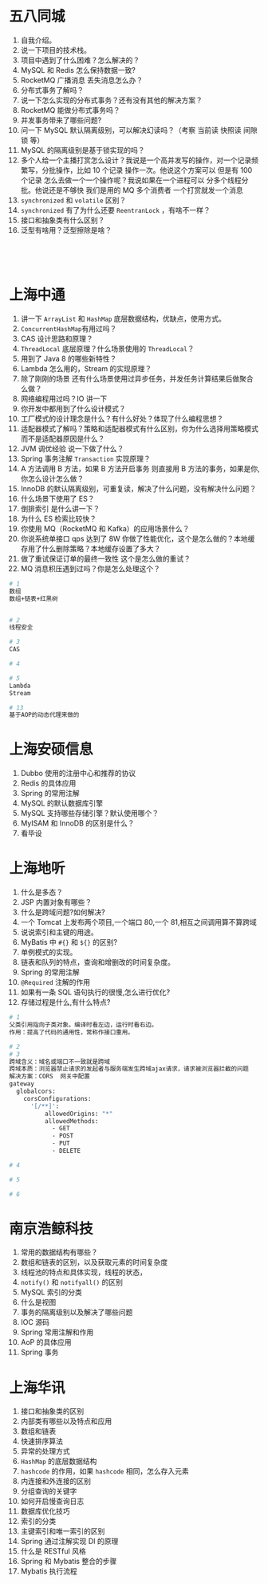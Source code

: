 

# 

# 五八同城

1. 自我介绍。
2. 说一下项目的技术栈。
3. 项目中遇到了什么困难？怎么解决的？
4. MySQL 和 Redis 怎么保持数据一致?
5. RocketMQ 广播消息 丢失消息怎么办？
6. 分布式事务了解吗？
7. 说一下怎么实现的分布式事务？还有没有其他的解决方案？
8. RocketMQ 能做分布式事务吗？
9. 并发事务带来了哪些问题?
10. 问一下 MySQL 默认隔离级别，可以解决幻读吗？（考察 当前读 快照读 间隙锁 等）
11. MySQL 的隔离级别是基于锁实现的吗？
12. 多个人给一个主播打赏怎么设计？我说是一个高并发写的操作，对一个记录频繁写，分批操作，比如 10 个记录 操作一次。他说这个方案可以 但是有 100 个记录 怎么去做一个一个操作呢？我说如果在一个进程可以 分多个线程分批。他说还是不够快 我们是用的 MQ 多个消费者 一个打赏就发一个消息
13. `synchronized` 和 `volatile` 区别？
14. `synchronized` 有了为什么还要 `ReentranLock` ，有啥不一样？
15. 接口和抽象类有什么区别？
16. 泛型有啥用？泛型擦除是啥？

<br>



```bash



```





# 上海中通

1. 讲一下 `ArrayList` 和 `HashMap` 底层数据结构，优缺点，使用方式。
2. `ConcurrentHashMap`有用过吗？
3. CAS 设计思路和原理？
4. `ThreadLocal` 底层原理？什么场景使用的 `ThreadLocal`？
5. 用到了 Java 8 的哪些新特性？
6. Lambda 怎么用的，Stream 的实现原理？
7. 除了刚刚的场景 还有什么场景使用过异步任务，并发任务计算结果后做聚合 么做？
8. 网络编程用过吗？IO 讲一下
9. 你开发中都用到了什么设计模式？
10. 工厂模式的设计理念是什么？有什么好处？体现了什么编程思想？
11. 适配器模式了解吗？策略和适配器模式有什么区别，你为什么选择用策略模式而不是适配器原因是什么？
12. JVM 调优经验 说一下做了什么？
13. Spring 事务注解 `Transaction` 实现原理？
14. A 方法调用 B 方法，如果 B 方法开启事务 则直接用 B 方法的事务，如果是你,你怎么设计怎么做？
15. InnoDB 的默认隔离级别，可重复读，解决了什么问题，没有解决什么问题？
16. 什么场景下使用了 ES？
17. 倒排索引 是什么讲一下？
18. 为什么 ES 检索比较快？
19. 你使用 MQ（RocketMQ 和 Kafka）的应用场景什么？
20. 你说系统单接口 qps 达到了 8W 你做了性能优化，这个是怎么做的？本地缓存用了什么删除策略？本地缓存设置了多大？
21. 做了重试保证订单的最终一致性 这个是怎么做的重试？
22. MQ 消息积压遇到过吗？你是怎么处理这个？



```bash
# 1
数组
数组+链表+红黑树


# 2
线程安全

# 3
CAS

# 4

# 5
Lambda
Stream

# 13
基于AOP的动态代理来做的

```







# 上海安硕信息

1. Dubbo 使用的注册中心和推荐的协议
2. Redis 的具体应用
3. Spring 的常用注解
4. MySQL 的默认数据库引擎
5. MySQL 支持哪些存储引擎？默认使用哪个？
6. MyISAM 和 InnoDB 的区别是什么？
7. 看毕设



# 上海地听

1. 什么是多态？
2. JSP 内置对象有哪些？
3. 什么是跨域问题?如何解决?
4. 一个 Tomcat 上发布两个项目,一个端口 80,一个 81,相互之间调用算不算跨域
5. 说说索引和主键的用途。
6. MyBatis 中 `#{}` 和 `${}` 的区别?
7. 单例模式的实现。
8. 链表和队列的特点，查询和增删改的时间复杂度。
9. Spring 的常用注解
10. `@Required` 注解的作用
11. 如果有一条 SQL 语句执行的很慢,怎么进行优化?
12. 存储过程是什么,有什么特点?



```bash
# 1
父类引用指向子类对象。编译时看左边，运行时看右边。
作用：提高了代码的通用性，常称作接口重用。

# 2
# 3
跨域含义：域名或端口不一致就是跨域
跨域本质：浏览器禁止请求的发起者与服务端发生跨域ajax请求，请求被浏览器拦截的问题
解决方案：CORS  网关中配置
gateway
  globalcors:
    corsConfigurations:
      '[/**]':
          allowedOrigins: "*"
          allowedMethods:
            - GET
            - POST
            - PUT
            - DELETE

# 4

# 5

# 6

```







# 南京浩鲸科技

1. 常用的数据结构有哪些？
2. 数组和链表的区别，以及获取元素的时间复杂度
3. 线程池的特点和具体实现，线程的状态，
4. `notify()` 和 `notifyall()` 的区别
5. MySQL 索引的分类
6. 什么是视图
7. 事务的隔离级别以及解决了哪些问题
8. IOC 源码
9. Spring 常用注解和作用
10. AoP 的具体应用
11. Spring 事务





# 上海华讯

1. 接口和抽象类的区别
2. 内部类有哪些以及特点和应用
3. 数组和链表
4. 快速排序算法
5. 异常的处理方式
6. `HashMap` 的底层数据结构
7. `hashcode` 的作用，如果 `hashcode` 相同，怎么存入元素
8. 内连接和外连接的区别
9. 分组查询的关键字
10. 如何开启慢查询日志
11. 数据库优化技巧
12. 索引的分类
13. 主键索引和唯一索引的区别
14. Spring 通过注解实现 DI 的原理
15. 什么是 RESTful 风格
16. Spring 和 Mybatis 整合的步骤
17. Mybatis 执行流程













